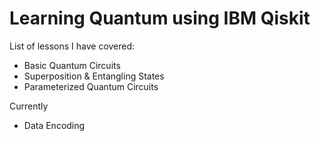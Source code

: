 # Learning Quantum using IBM Qiskit

List of lessons I have covered:
- Basic Quantum Circuits
- Superposition & Entangling States
- Parameterized Quantum Circuits

Currently
- Data Encoding